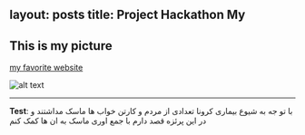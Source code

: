 
layout: posts
title: Project Hackathon My
---

## This is my picture


[my favorite website](http://99521217.pythonanywhere.com/blog/start/)





![alt text](../assets/images/hachatan.lpg "MY PROJECT")

---
**Test**: با تو جه به شیوع بیماری کرونا تعدادی از مردم و کارتن خواب ها ماسک مداشتند و در این پرئزه قصد دارم با جمع اوری ماسک به ان ها کمک کنم